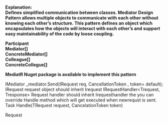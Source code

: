 **Explanation:** <br/>
**Defines simplified communication between classes. Mediator Design Pattern allows multiple objects to communicate with each other without knowing each other’s structure. This pattern defines an object which encapsulates how the objects will interact with each other’s and support easy maintainability of the code by loose coupling.**


**Participant** <br/>
**Mediator[]** <br/>
**ConcreteMediator[]** <br/>
**Colleague[]** <br/>
**ConcreteCollegue[]** <br/>

**MediatR Nuget package is available to implement this pattern**

IMediator
  _mediator.Send<Tresponse>(IRequest<Tresponse> req, CancellationToken , token= default);
IRequest<Tresponse>
  request object should inherit Irequest
IRequestHandler<Trequest, Tresponse>
   Request handler should inherit Irequesthandler the you can override Handle method which will get executed when newrequst is sent.
  Task<Tresponse> Handle(TRequest request, CancelationToken token)

  
Request

```
```



